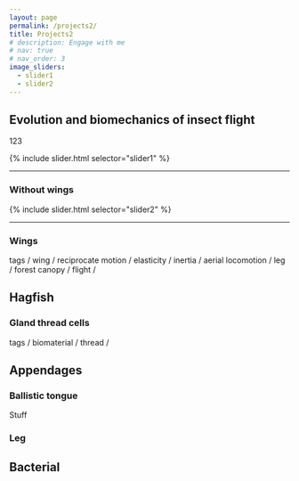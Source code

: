 ```yaml
---
layout: page
permalink: /projects2/
title: Projects2
# description: Engage with me
# nav: true
# nav_order: 3
image_sliders:
  - slider1
  - slider2
---
```


## Evolution and biomechanics of insect flight 

123

{% include slider.html selector="slider1" %}

---
### Without wings

{% include slider.html selector="slider2" %}

---
### Wings


tags / wing / reciprocate motion / elasticity / inertia / aerial locomotion / leg / forest canopy / flight /  


<!-- xxxxxx -->
## Hagfish
### Gland thread cells 

tags / biomaterial / thread / 


<!-- xxxxxx -->
## Appendages 

### Ballistic tongue 

Stuff 

### Leg



<!-- xxxxxx -->
## Bacterial 





